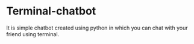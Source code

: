 # Terminal-chatbot
It is simple chatbot created using python in which you can chat with your friend using terminal.
